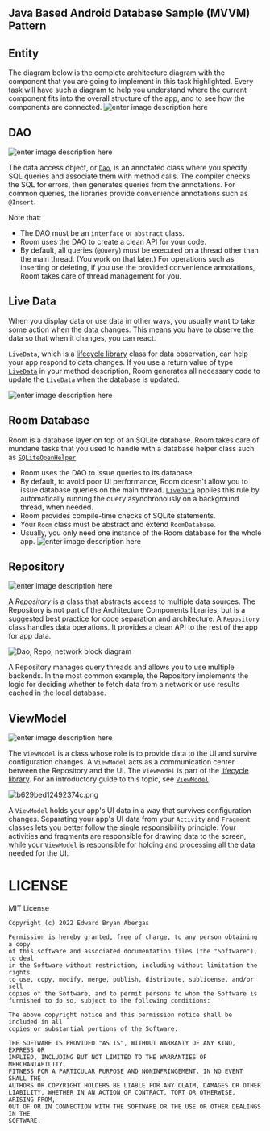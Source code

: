 ## Java Based Android Database Sample (MVVM) Pattern

## Entity
The diagram below is the complete architecture diagram with the component that you are going to implement in this task highlighted. Every task will have such a diagram to help you understand where the current component fits into the overall structure of the app, and to see how the components are connected.
![enter image description here](https://developer.android.com/static/codelabs/android-training-livedata-viewmodel/img/19206d185c60f245_1920.png)



## DAO 
![enter image description here](https://developer.android.com/static/codelabs/android-training-livedata-viewmodel/img/b55a278849b29b86_1920.png)

The data access object, or  [`Dao`](https://developer.android.com/reference/android/arch/persistence/room/Dao.html), is an annotated class where you specify SQL queries and associate them with method calls. The compiler checks the SQL for errors, then generates queries from the annotations. For common queries, the libraries provide convenience annotations such as  `@Insert`.

Note that:

-   The DAO must be an  `interface`  or  `abstract`  class.
-   Room uses the DAO to create a clean API for your code.
-   By default, all queries (`@Query`) must be executed on a thread other than the main thread. (You work on that later.) For operations such as inserting or deleting, if you use the provided convenience annotations, Room takes care of thread management for you.

## Live Data
When you display data or use data in other ways, you usually want to take some action when the data changes. This means you have to observe the data so that when it changes, you can react.

`LiveData`, which is a  [lifecycle library](https://developer.android.com/topic/libraries/architecture/lifecycle.html) class for data observation, can help your app respond to data changes. If you use a return value of type  [`LiveData`](https://developer.android.com/reference/android/arch/lifecycle/LiveData.html)  in your method description, Room generates all necessary code to update the  `LiveData`  when the database is updated.

![enter image description here](https://developer.android.com/static/codelabs/android-training-livedata-viewmodel/img/573a310cfc0e997c_1920.png)

## Room Database
Room is a database layer on top of an SQLite database. Room takes care of mundane tasks that you used to handle with a database helper class such as  [`SQLiteOpenHelper`](https://developer.android.com/reference/android/database/sqlite/SQLiteOpenHelper.html).

-   Room uses the DAO to issue queries to its database.
-   By default, to avoid poor UI performance, Room doesn't allow you to issue database queries on the main thread.  [`LiveData`](https://developer.android.com/reference/android/arch/lifecycle/LiveData.html)  applies this rule by automatically running the query asynchronously on a background thread, when needed.
-   Room provides compile-time checks of SQLite statements.
-   Your  `Room`  class must be abstract and extend  `RoomDatabase`.
-   Usually, you only need one instance of the Room database for the whole app.
![enter image description here](https://developer.android.com/static/codelabs/android-training-livedata-viewmodel/img/2cd876ee18559294_1920.png)

## Repository
![enter image description here](https://developer.android.com/static/codelabs/android-training-livedata-viewmodel/img/1ba7cd5b21eb6305_1920.png)

A  _Repository_  is a class that abstracts access to multiple data sources. The Repository is not part of the Architecture Components libraries, but is a suggested best practice for code separation and architecture. A  `Repository`  class handles data operations. It provides a clean API to the rest of the app for app data.

![Dao, Repo, network block diagram](https://developer.android.com/static/codelabs/android-training-livedata-viewmodel/img/2b9726b57b0d07f0.png)

A Repository manages query threads and allows you to use multiple backends. In the most common example, the Repository implements the logic for deciding whether to fetch data from a network or use results cached in the local database.

## ViewModel
![enter image description here](https://developer.android.com/static/codelabs/android-training-livedata-viewmodel/img/64f745b6848396e8_1920.png)

The  `ViewModel`  is a class whose role is to provide data to the UI and survive configuration changes. A  `ViewModel`  acts as a communication center between the Repository and the UI. The  `ViewModel`  is part of the  [lifecycle library](https://developer.android.com/topic/libraries/architecture/lifecycle.html). For an introductory guide to this topic, see  [`ViewModel`](https://developer.android.com/topic/libraries/architecture/viewmodel.html).

![b629bed12492374c.png](https://developer.android.com/static/codelabs/android-training-livedata-viewmodel/img/b629bed12492374c.png)

A  `ViewModel`  holds your app's UI data in a way that survives configuration changes. Separating your app's UI data from your  `Activity`  and  `Fragment`  classes lets you better follow the single responsibility principle: Your activities and fragments are responsible for drawing data to the screen, while your  `ViewModel`  is responsible for holding and processing all the data needed for the UI.

# LICENSE
MIT License
```
Copyright (c) 2022 Edward Bryan Abergas

Permission is hereby granted, free of charge, to any person obtaining a copy
of this software and associated documentation files (the "Software"), to deal
in the Software without restriction, including without limitation the rights
to use, copy, modify, merge, publish, distribute, sublicense, and/or sell
copies of the Software, and to permit persons to whom the Software is
furnished to do so, subject to the following conditions:

The above copyright notice and this permission notice shall be included in all
copies or substantial portions of the Software.

THE SOFTWARE IS PROVIDED "AS IS", WITHOUT WARRANTY OF ANY KIND, EXPRESS OR
IMPLIED, INCLUDING BUT NOT LIMITED TO THE WARRANTIES OF MERCHANTABILITY,
FITNESS FOR A PARTICULAR PURPOSE AND NONINFRINGEMENT. IN NO EVENT SHALL THE
AUTHORS OR COPYRIGHT HOLDERS BE LIABLE FOR ANY CLAIM, DAMAGES OR OTHER
LIABILITY, WHETHER IN AN ACTION OF CONTRACT, TORT OR OTHERWISE, ARISING FROM,
OUT OF OR IN CONNECTION WITH THE SOFTWARE OR THE USE OR OTHER DEALINGS IN THE
SOFTWARE.
```
